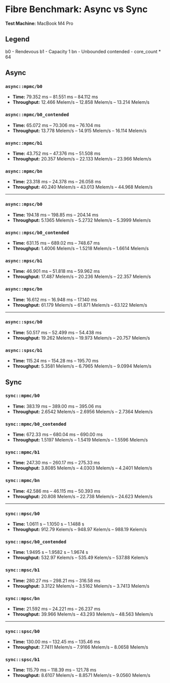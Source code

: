 # Fibre Benchmark: Async vs Sync
**Test Machine:** MacBook M4 Pro

## Legend

b0 - Rendevous
b1 - Capacity 1
bn - Unbounded
contended - core_count * 64

## Async

### `async::mpmc/b0`
- **Time:** 79.352 ms – 81.551 ms – 84.112 ms  
- **Throughput:** 12.466 Melem/s – 12.858 Melem/s – 13.214 Melem/s

### `async::mpmc/b0_contended`
- **Time:** 65.072 ms – 70.306 ms – 76.104 ms  
- **Throughput:** 13.778 Melem/s – 14.915 Melem/s – 16.114 Melem/s

### `async::mpmc/b1`
- **Time:** 43.752 ms – 47.376 ms – 51.508 ms  
- **Throughput:** 20.357 Melem/s – 22.133 Melem/s – 23.966 Melem/s

### `async::mpmc/bn`
- **Time:** 23.318 ms – 24.378 ms – 26.058 ms  
- **Throughput:** 40.240 Melem/s – 43.013 Melem/s – 44.968 Melem/s

---

### `async::mpsc/b0`
- **Time:** 194.18 ms – 198.85 ms – 204.14 ms  
- **Throughput:** 5.1365 Melem/s – 5.2732 Melem/s – 5.3999 Melem/s

### `async::mpsc/b0_contended`
- **Time:** 631.15 ms – 689.02 ms – 748.67 ms  
- **Throughput:** 1.4006 Melem/s – 1.5218 Melem/s – 1.6614 Melem/s

### `async::mpsc/b1`
- **Time:** 46.901 ms – 51.818 ms – 59.962 ms  
- **Throughput:** 17.487 Melem/s – 20.236 Melem/s – 22.357 Melem/s

### `async::mpsc/bn`
- **Time:** 16.612 ms – 16.948 ms – 17.140 ms  
- **Throughput:** 61.179 Melem/s – 61.871 Melem/s – 63.122 Melem/s

---

### `async::spsc/b0`
- **Time:** 50.517 ms – 52.499 ms – 54.438 ms  
- **Throughput:** 19.262 Melem/s – 19.973 Melem/s – 20.757 Melem/s

### `async::spsc/b1`
- **Time:** 115.24 ms – 154.28 ms – 195.70 ms  
- **Throughput:** 5.3581 Melem/s – 6.7965 Melem/s – 9.0994 Melem/s

## Sync

### `sync::mpmc/b0`
- **Time:** 383.19 ms – 389.00 ms – 395.06 ms  
- **Throughput:** 2.6542 Melem/s – 2.6956 Melem/s – 2.7364 Melem/s

### `sync::mpmc/b0_contended`
- **Time:** 672.33 ms – 680.04 ms – 690.00 ms  
- **Throughput:** 1.5197 Melem/s – 1.5419 Melem/s – 1.5596 Melem/s

### `sync::mpmc/b1`
- **Time:** 247.30 ms – 260.17 ms – 275.33 ms  
- **Throughput:** 3.8085 Melem/s – 4.0303 Melem/s – 4.2401 Melem/s

### `sync::mpmc/bn`
- **Time:** 42.586 ms – 46.115 ms – 50.393 ms  
- **Throughput:** 20.808 Melem/s – 22.738 Melem/s – 24.623 Melem/s

---

### `sync::mpsc/b0`
- **Time:** 1.0611 s – 1.1050 s – 1.1488 s  
- **Throughput:** 912.79 Kelem/s – 948.97 Kelem/s – 988.19 Kelem/s

### `sync::mpsc/b0_contended`
- **Time:** 1.9495 s – 1.9582 s – 1.9674 s  
- **Throughput:** 532.97 Kelem/s – 535.49 Kelem/s – 537.88 Kelem/s

### `sync::mpsc/b1`
- **Time:** 280.27 ms – 298.21 ms – 316.58 ms  
- **Throughput:** 3.3122 Melem/s – 3.5162 Melem/s – 3.7413 Melem/s

### `sync::mpsc/bn`
- **Time:** 21.592 ms – 24.221 ms – 26.237 ms  
- **Throughput:** 39.966 Melem/s – 43.293 Melem/s – 48.563 Melem/s

---

### `sync::spsc/b0`
- **Time:** 130.00 ms – 132.45 ms – 135.46 ms  
- **Throughput:** 7.7411 Melem/s – 7.9166 Melem/s – 8.0658 Melem/s

### `sync::spsc/b1`
- **Time:** 115.79 ms – 118.39 ms – 121.78 ms  
- **Throughput:** 8.6107 Melem/s – 8.8571 Melem/s – 9.0560 Melem/s
